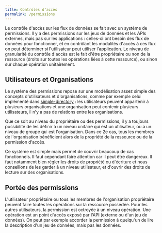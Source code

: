 ```yaml
---
title: Contrôles d'accès
permalink: /permissions
---
```


Le contrôle d'accès sur les flux de données se fait avec un système de permissions. Il y a des permissions sur les jeux de données et les APIs externes, mais pas sur les applications : celles-ci ont besoin des flux de données pour fonctionner, et en contrôlant les modalités d'accès à ces flux on peut déterminer si l'utilisateur peut utiliser l'application. Le niveau de granularité du contrôle d'accès est le fait d'être propriétaire ou non de la ressource (droits sur toutes les opérations liées à cette ressource), ou sinon sur chaque opération unitairement.

## Utilisateurs et Organisations

Le système des permissions repose sur une modélisation assez simple des concepts d'utilisateurs et d'organisations, comme par exemple celui implémenté dans [simple-directory](https://github.com/koumoul-dev/simple-directory) : les utilisateurs peuvent appartenir à plusieurs organisations et une organisation peut contenir plusieurs utilisateurs, il n'y a pas de relations entre les organisations.

Que ce soit au niveau du propriétaire ou des permissions, il y a toujours possibilité de les définir à un niveau unitaire qui est un utilisateur, ou à un niveau de groupe qui est l'organisation. Dans ce 2e cas, tous les membres de l'organisation bénéficient alors de la propriété de la ressource ou de la permission d'accès.

Ce système est simple mais permet de couvrir beaucoup de cas fonctionnels. Il faut cependant faire attention car il peut être dangereux. Il faut notamment bien régler les droits de propriété ou d'écriture et nous conseillons de les garder à un niveau utilisateur, et d'ouvrir des droits de lecture sur des organisations.

## Portée des permissions

L'utilisateur propriétaire ou tous les membres de l'organisation propriétaire peuvent faire toutes les opérations sur la ressource possédée. Pour les autres utilisateurs, la permission est octroyée à un niveau opération. Une opération est un point d'accès exposé par l'API (externe ou d'un jeu de données). On peut par exemple accorder la permission à quelqu'un de lire la description d'un jeu de données, mais pas les données.
